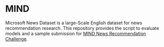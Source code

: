 # MIND
Microsoft News Dataset is a large-Scale English dataset for news recommendation research. This repository provides the script to evaluate models and a sample submission for [MIND News Recommendation Challenge](https://competitions.codalab.org/competitions/24122?secret_key=e075b839-d0cb-4c7b-b755-b34c5a666cba).